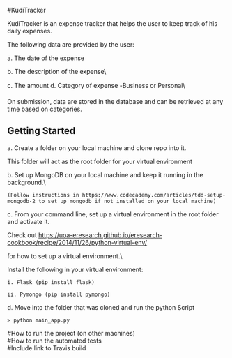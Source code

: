 #KudiTracker


KudiTracker is an expense tracker that helps the user to keep track of his daily expenses.

The following data are provided by the user:


a. The date of the expense

b. The description of the expense\
c. The amount
d. Category of expense -Business or Personal\
On submission, data are stored in the database and can be retrieved at any time based on categories.



## Getting Started


a. Create a folder on your local machine and clone repo into it.
   This folder will act as the root folder for your virtual environment

b. Set up MongoDB on your local machine and keep it running in the background.\
    (Follow instructions in https://www.codecademy.com/articles/tdd-setup-mongodb-2 to set up mongodb if not installed on your local machine)
c. From your command line, set up a virtual environment in the root folder and activate it.
  Check out https://uoa-eresearch.github.io/eresearch-cookbook/recipe/2014/11/26/python-virtual-env/

  for how to set up a virtual environment.\


  Install the following in your virtual environment:
	i. Flask (pip install flask)
	ii. Pymongo (pip install pymongo)

d. Move into the folder that was cloned and run the python Script


    > python main_app.py



















#How to run the project (on other machines)\
#How to run the automated tests\
#Include link to Travis build
